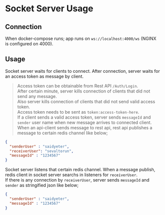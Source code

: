 
# Socket Server Usage

## Connection
When docker-compose runs; app runs on `ws://localhost:4000/ws` (NGINX is configured on 4000). 

## Usage
Socket server waits for clients to connect. After connection, server waits for an access token as message by client.  
> Access token can be obtainable from Rest API `/Auth/Login`.  
After certain minute, server kills connection of clients that did not send any message.  
Also server kills connection of clients that did not send valid access token.  
> Access token needs to be sent as `token:access-token-here`.  
If a client sends a valid access token, server sends `messageId` and `sender` user name when new message arrives to connected client. 
When an api-client sends message to rest api, rest api publishes a message to certain redis channel like below;  
```json
{
  "senderUser" : "saidyeter",
  "receiverUser": "sevaltorun",
  "messageId" : "1234567"
}
```
Socket server listens that certain redis channel. When a message publish, redis client in socket server searchs in listeners for `receiverUser`.  
If there is any connection by `receiverUser`, server sends `messageId` and `sender` as stringified json like below;
```json
{
  "senderUser" : "saidyeter",
  "messageId" : "1234567"
}
```
